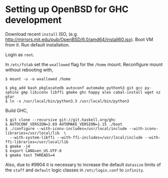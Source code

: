 # Setting up OpenBSD for GHC development

Download recent `install` ISO, (e.g.  http://mirrors.mit.edu/pub/OpenBSD/6.0/amd64/install60.iso). Boot VM from it. Run
default installation.

Login as `root`.

In `/etc/fstab` set the `wxallowed` flag for the `/home` mount. Reconfigure mount without rebooting with,
```
$ mount -u -o wxallowed /home
```

```
$ pkg_add bash pkglocatedb autoconf automake python%3 git gcc py-sphinx gmp libiconv libffi gmake ghc happy alex cabal-install wget xz gtar
$ ln -s /usr/local/bin/python3.5 /usr/local/bin/python3
```

Build GHC,
```
$ git clone --recursive git://git.haskell.org/ghc
$ AUTOCONF_VERSION=2.69 AUTOMAKE_VERSION=1.15 ./boot
$ ./configure --with-iconv-includes=/usr/local/include --with-iconv-libraries=/usr/local/lib  \
  --with-system-libffi --with-ffi-includes=/usr/local/include --with-ffi-libraries=/usr/local/lib
$ gmake -j4
$ export LANG=en_US.UTF-8
$ gmake test THREADS=4
```

Also, due to #9904 it is necessary to increase the default `datasize` limits of
the `staff` and `default` logic classes in `/etc/login.conf` to `infinity`.
